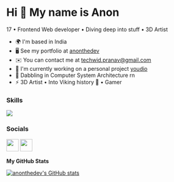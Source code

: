 Hi 👋 My name is Anon
=====================

17 • Frontend Web developer • Diving deep into stuff • 3D Artist

* 🌍  I'm based in India
* 🖥️  See my portfolio at [anonthedev](http://anonthedev.vercel.app)
* ✉️  You can contact me at [techwid.pranav@gmail.com](mailto:techwid.pranav@gmail.com)
* 🚀  I'm currently working on a personal project [youdio](https://youdio.xyz/)
* 🧠  Dabbling in Computer System Architecture rn
* ⚡  3D Artist • Into Viking history 📜 • Gamer

### Skills

<p align="left">
<a href="https://skillicons.dev">
    <img src="https://skillicons.dev/icons?i=html,css,js,ts,react,next,redux,git,supabase,firebase,tailwind,bootstrap,blender&theme=dark&perline=7" />
  </a>
</p>

### Socials

<p align="left"> <a href="https://discord.com/users/||Anonthedev#2291" target="_blank" rel="noreferrer"><img src="https://raw.githubusercontent.com/danielcranney/readme-generator/main/public/icons/socials/discord.svg" width="32" height="32" /></a> <a href="https://www.twitter.com/anonthedev" target="_blank" rel="noreferrer"><img src="https://raw.githubusercontent.com/danielcranney/readme-generator/main/public/icons/socials/twitter.svg" width="32" height="32" /></a></p>

<b>My GitHub Stats</b>

<a href="http://www.github.com/anonthedev"><img src="https://github-readme-stats.vercel.app/api?username=anonthedev&show_icons=true&hide=&count_private=true&title_color=0891b2&text_color=ffffff&icon_color=0891b2&bg_color=1c1917&hide_border=true&show_icons=true" alt="anonthedev's GitHub stats" /></a>
